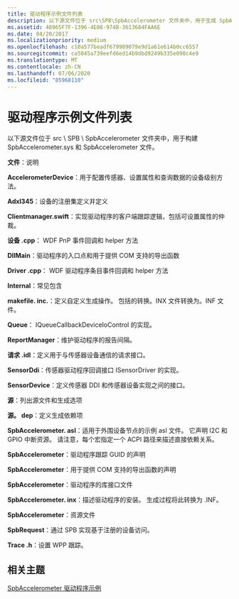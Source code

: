 ```yaml
---
title: 驱动程序示例文件列表
description: 以下源文件位于 src\SPB\SpbAccelerometer 文件夹中，用于生成 SpbAccelerometer.sys 和 SpbAccelerometer 文件。
ms.assetid: 48965F7F-1396-4E08-974B-3613684FAA6E
ms.date: 04/20/2017
ms.localizationpriority: medium
ms.openlocfilehash: c10a577beadf679909079e9d1a61e614b0cc6557
ms.sourcegitcommit: ca5045a739eefd6ed14b9dbd9249b335e090c4e9
ms.translationtype: MT
ms.contentlocale: zh-CN
ms.lasthandoff: 07/06/2020
ms.locfileid: "85968110"
---
```

# <a name="the-driver-sample-file-list"></a>驱动程序示例文件列表


以下源文件位于 src \\ SPB \\ SpbAccelerometer 文件夹中，用于构建 SpbAccelerometer.sys 和 SpbAccelerometer 文件。

**文件**：说明

**AccelerometerDevice**：用于配置传感器、设置属性和查询数据的设备级别方法。

**Adxl345**：设备的注册集定义并定义

**Clientmanager.swift**：实现驱动程序的客户端跟踪逻辑，包括可设置属性的仲裁。

**设备 .cpp**： WDF PnP 事件回调和 helper 方法

**DllMain**：驱动程序的入口点和用于提供 COM 支持的导出函数

**Driver .cpp**： WDF 驱动程序条目事件回调和 helper 方法

**Internal**：常见包含

**makefile. inc.**：定义自定义生成操作。 包括的转换。INX 文件转换为。INF 文件。

**Queue**： IQueueCallbackDeviceIoControl 的实现。

**ReportManager**：维护驱动程序的报告间隔。

**请求 .idl**：定义用于与传感器设备通信的请求接口。

**SensorDdi**：传感器驱动程序回调接口 ISensorDriver 的实现。

**SensorDevice**：定义传感器 DDI 和传感器设备实现之间的接口。

**源**：列出源文件和生成选项

**源。 dep**：定义生成依赖项

**SpbAccelerometer. asl**：适用于外围设备节点的示例 asl 文件。 它声明 I2C 和 GPIO 中断资源。 请注意，每个宏指定一个 ACPI 路径来描述直接依赖关系。

**SpbAccelerometer**：驱动程序跟踪 GUID 的声明

**SpbAccelerometer**：用于提供 COM 支持的导出函数的声明

**SpbAccelerometer**：驱动程序的库接口文件

**SpbAccelerometer. inx**：描述驱动程序的安装。 生成过程将此转换为 .INF。

**SpbAccelerometer**：资源文件

**SpbRequest**：通过 SPB 实现基于注册的设备访问。

**Trace .h**：设置 WPP 跟踪。


 

## <a name="related-topics"></a>相关主题
[SpbAccelerometer 驱动程序示例](spbaccelerometer-driver-sample.md)  



